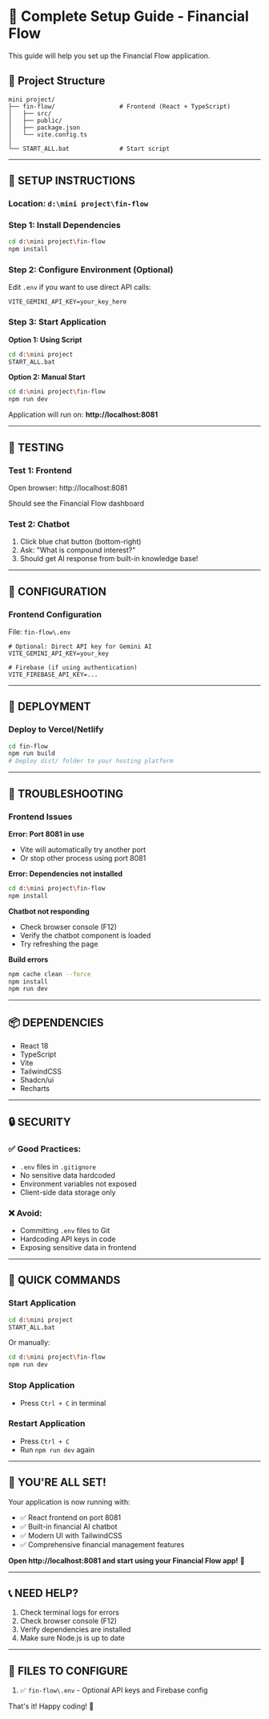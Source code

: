 # 🚀 Complete Setup Guide - Financial Flow

This guide will help you set up the Financial Flow application.

## 📁 Project Structure

```
mini project/
├── fin-flow/                  # Frontend (React + TypeScript)
│   ├── src/
│   ├── public/
│   ├── package.json
│   └── vite.config.ts
│
└── START_ALL.bat              # Start script
```

---

## 🎯 **SETUP INSTRUCTIONS**

### **Location:** `d:\mini project\fin-flow`

### **Step 1: Install Dependencies**
```bash
cd d:\mini project\fin-flow
npm install
```

### **Step 2: Configure Environment (Optional)**
Edit `.env` if you want to use direct API calls:
```env
VITE_GEMINI_API_KEY=your_key_here
```

### **Step 3: Start Application**

**Option 1: Using Script**
```bash
cd d:\mini project
START_ALL.bat
```

**Option 2: Manual Start**
```bash
cd d:\mini project\fin-flow
npm run dev
```

Application will run on: **http://localhost:8081**

---

## 🧪 **TESTING**

### **Test 1: Frontend**
Open browser: http://localhost:8081

Should see the Financial Flow dashboard

### **Test 2: Chatbot**
1. Click blue chat button (bottom-right)
2. Ask: "What is compound interest?"
3. Should get AI response from built-in knowledge base!

---

## 🔧 **CONFIGURATION**

### **Frontend Configuration**
File: `fin-flow\.env`
```env
# Optional: Direct API key for Gemini AI
VITE_GEMINI_API_KEY=your_key

# Firebase (if using authentication)
VITE_FIREBASE_API_KEY=...
```

---

## 🚀 **DEPLOYMENT**

### **Deploy to Vercel/Netlify**
```bash
cd fin-flow
npm run build
# Deploy dist/ folder to your hosting platform
```

---

## 🐛 **TROUBLESHOOTING**

### **Frontend Issues**

**Error: Port 8081 in use**
- Vite will automatically try another port
- Or stop other process using port 8081

**Error: Dependencies not installed**
```bash
cd d:\mini project\fin-flow
npm install
```

**Chatbot not responding**
- Check browser console (F12)
- Verify the chatbot component is loaded
- Try refreshing the page

**Build errors**
```bash
npm cache clean --force
npm install
npm run dev
```

---

## 📦 **DEPENDENCIES**

- React 18
- TypeScript
- Vite
- TailwindCSS
- Shadcn/ui
- Recharts

---

## 🔒 **SECURITY**

### **✅ Good Practices:**
- `.env` files in `.gitignore`
- No sensitive data hardcoded
- Environment variables not exposed
- Client-side data storage only

### **❌ Avoid:**
- Committing `.env` files to Git
- Hardcoding API keys in code
- Exposing sensitive data in frontend

---

## 📝 **QUICK COMMANDS**

### **Start Application**
```bash
cd d:\mini project
START_ALL.bat
```

Or manually:
```bash
cd d:\mini project\fin-flow
npm run dev
```

### **Stop Application**
- Press `Ctrl + C` in terminal

### **Restart Application**
- Press `Ctrl + C`
- Run `npm run dev` again

---

## 🎊 **YOU'RE ALL SET!**

Your application is now running with:
- ✅ React frontend on port 8081
- ✅ Built-in financial AI chatbot
- ✅ Modern UI with TailwindCSS
- ✅ Comprehensive financial management features

**Open http://localhost:8081 and start using your Financial Flow app!** 🚀

---

## 📞 **NEED HELP?**

1. Check terminal logs for errors
2. Check browser console (F12)
3. Verify dependencies are installed
4. Make sure Node.js is up to date

---

## 📄 **FILES TO CONFIGURE**

1. ✅ `fin-flow\.env` - Optional API keys and Firebase config

That's it! Happy coding! 🎉
